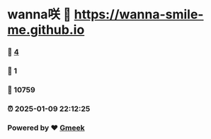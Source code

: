 # wanna咲 :link: https://wanna-smile-me.github.io 
### :page_facing_up: [4](https://wanna-smile-me.github.io/tag.html) 
### :speech_balloon: 1 
### :hibiscus: 10759 
### :alarm_clock: 2025-01-09 22:12:25 
### Powered by :heart: [Gmeek](https://github.com/Meekdai/Gmeek)
